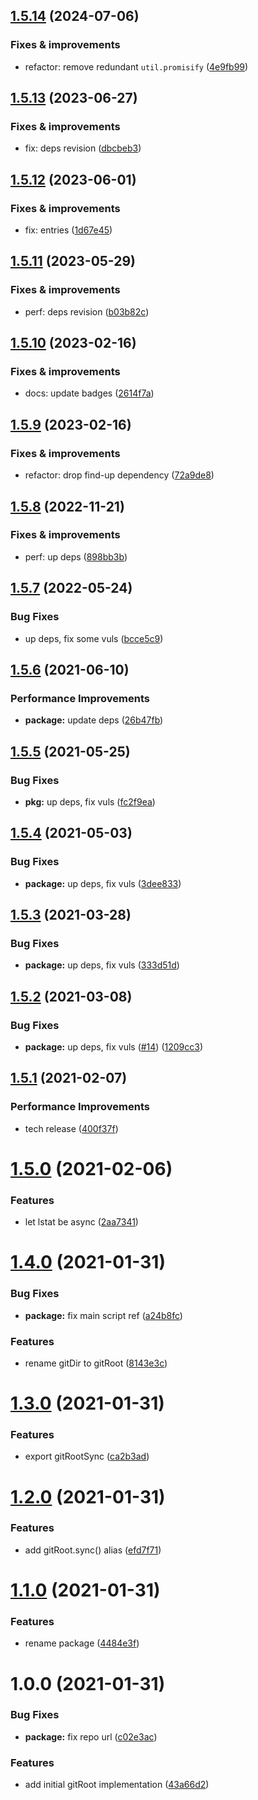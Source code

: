 ## [1.5.14](https://github.com/antongolub/git-root/compare/v1.5.13...v1.5.14) (2024-07-06)

### Fixes & improvements
* refactor: remove redundant `util.promisify` ([4e9fb99](https://github.com/antongolub/git-root/commit/4e9fb999931fb63b8c45409b0eefb7cda589a67c))

## [1.5.13](https://github.com/antongolub/git-root/compare/v1.5.12...v1.5.13) (2023-06-27)

### Fixes & improvements
* fix: deps revision ([dbcbeb3](https://github.com/antongolub/git-root/commit/dbcbeb30bafa02a9ca8b2369a1bd0980715f0a53))

## [1.5.12](https://github.com/antongolub/git-root/compare/v1.5.11...v1.5.12) (2023-06-01)

### Fixes & improvements
* fix: entries ([1d67e45](https://github.com/antongolub/git-root/commit/1d67e453f310d07ac314f596afb74fe26aebaf4e))

## [1.5.11](https://github.com/antongolub/git-root/compare/v1.5.10...v1.5.11) (2023-05-29)

### Fixes & improvements
* perf: deps revision ([b03b82c](https://github.com/antongolub/git-root/commit/b03b82c8ca286495eed9f576079ffe4f5db9ee52))

## [1.5.10](https://github.com/antongolub/git-root/compare/v1.5.9...v1.5.10) (2023-02-16)

### Fixes & improvements
* docs: update badges ([2614f7a](https://github.com/antongolub/git-root/commit/2614f7aa97f37b6699935a746100d9fb9f9ba02e))

## [1.5.9](https://github.com/antongolub/git-root/compare/v1.5.8...v1.5.9) (2023-02-16)

### Fixes & improvements
* refactor: drop find-up dependency ([72a9de8](https://github.com/antongolub/git-root/commit/72a9de84f974670166bc0d17335835111478c1a3))

## [1.5.8](https://github.com/antongolub/git-root/compare/v1.5.7...v1.5.8) (2022-11-21)

### Fixes & improvements
* perf: up deps ([898bb3b](https://github.com/antongolub/git-root/commit/898bb3b74e25fe3b1f0b9c5ce8ab7453358eaaa7))

## [1.5.7](https://github.com/antongolub/git-root/compare/v1.5.6...v1.5.7) (2022-05-24)


### Bug Fixes

* up deps, fix some vuls ([bcce5c9](https://github.com/antongolub/git-root/commit/bcce5c9c476a7ea4ec6aace591e8724eda1d0816))

## [1.5.6](https://github.com/antongolub/git-root/compare/v1.5.5...v1.5.6) (2021-06-10)


### Performance Improvements

* **package:** update deps ([26b47fb](https://github.com/antongolub/git-root/commit/26b47fb28bec47b529c0ca875273bd7a6be772da))

## [1.5.5](https://github.com/antongolub/git-root/compare/v1.5.4...v1.5.5) (2021-05-25)


### Bug Fixes

* **pkg:** up deps, fix vuls ([fc2f9ea](https://github.com/antongolub/git-root/commit/fc2f9eaff052f55d89f462101c20a09c53846d2f))

## [1.5.4](https://github.com/antongolub/git-root/compare/v1.5.3...v1.5.4) (2021-05-03)


### Bug Fixes

* **package:** up deps, fix vuls ([3dee833](https://github.com/antongolub/git-root/commit/3dee8333efcb6cbc4fad4b249820bdb743a752e4))

## [1.5.3](https://github.com/antongolub/git-root/compare/v1.5.2...v1.5.3) (2021-03-28)


### Bug Fixes

* **package:** up deps, fix vuls ([333d51d](https://github.com/antongolub/git-root/commit/333d51d77085689b642f0823880400505b4cf7a6))

## [1.5.2](https://github.com/antongolub/git-root/compare/v1.5.1...v1.5.2) (2021-03-08)


### Bug Fixes

* **package:** up deps, fix vuls ([#14](https://github.com/antongolub/git-root/issues/14)) ([1209cc3](https://github.com/antongolub/git-root/commit/1209cc34d756e6b96b10d361138644ef8c0e1d08))

## [1.5.1](https://github.com/antongolub/git-root/compare/v1.5.0...v1.5.1) (2021-02-07)


### Performance Improvements

* tech release ([400f37f](https://github.com/antongolub/git-root/commit/400f37f06b904f04d9984d18b2c933b41e212475))

# [1.5.0](https://github.com/antongolub/git-root/compare/v1.4.0...v1.5.0) (2021-02-06)


### Features

* let lstat be async ([2aa7341](https://github.com/antongolub/git-root/commit/2aa734165d457bb836bcda69408a2a3eaa5e9d68))

# [1.4.0](https://github.com/antongolub/git-root/compare/v1.3.0...v1.4.0) (2021-01-31)


### Bug Fixes

* **package:** fix main script ref ([a24b8fc](https://github.com/antongolub/git-root/commit/a24b8fc8acd149d971adee7a2c7011d7caba2430))


### Features

* rename gitDir to gitRoot ([8143e3c](https://github.com/antongolub/git-root/commit/8143e3cc1b8b86a4557608bfd0e2971734f671de))

# [1.3.0](https://github.com/antongolub/git-root/compare/v1.2.0...v1.3.0) (2021-01-31)


### Features

* export gitRootSync ([ca2b3ad](https://github.com/antongolub/git-dir/commit/ca2b3addfb39a32e1012a0f94c7d34dae8869a39))

# [1.2.0](https://github.com/antongolub/git-root/compare/v1.1.0...v1.2.0) (2021-01-31)


### Features

* add gitRoot.sync() alias ([efd7f71](https://github.com/antongolub/git-root/commit/efd7f711725e6a6c8b179a7e0540caf496bc0898))

# [1.1.0](https://github.com/antongolub/git-root/compare/v1.0.0...v1.1.0) (2021-01-31)


### Features

* rename package ([4484e3f](https://github.com/antongolub/git-root/commit/4484e3fe3c0c4979be450d090e7c1af282e5e232))

# 1.0.0 (2021-01-31)


### Bug Fixes

* **package:** fix repo url ([c02e3ac](https://github.com/antongolub/git-root/commit/c02e3ac3d8a78889023d6e57e519fa6d7db18b44))


### Features

* add initial gitRoot implementation ([43a66d2](https://github.com/antongolub/git-root/commit/43a66d21c96fed669a3eb57796eb1db0a5f3ac36))
